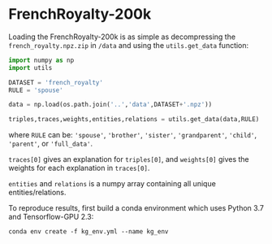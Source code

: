 # FrenchRoyalty-200k

Loading the FrenchRoyalty-200k is as simple as decompressing the `french_royalty.npz.zip` in `/data` and using the `utils.get_data` function:

```python
import numpy as np
import utils

DATASET = 'french_royalty'
RULE = 'spouse'

data = np.load(os.path.join('..','data',DATASET+'.npz'))

triples,traces,weights,entities,relations = utils.get_data(data,RULE)
```
where `RULE` can be: `'spouse'`, `'brother'`, `'sister'`, `'grandparent'`, `'child'`, `'parent'`, or `'full_data'`. 

`traces[0]` gives an explanation for `triples[0]`, and `weights[0]` gives the weights for each explanation in `traces[0]`. 

`entities` and `relations` is a numpy array containing all unique entities/relations. 

To reproduce results, first build a conda environment which uses Python 3.7 and Tensorflow-GPU 2.3:
```
conda env create -f kg_env.yml --name kg_env
```

